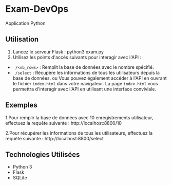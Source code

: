 # Exam-DevOps
Application Python

## Utilisation
1. Lancez le serveur Flask :
   python3 exam.py
2. Utilisez les points d'accès suivants pour interagir avec l'API :
- ` /<nb_rows>` : Remplit la base de données avec le nombre spécifié.
- ` /select` : Récupère les informations de tous les utilisateurs depuis la base de données.
  ou
  Vous pouvez également accéder à l'API en ouvrant le fichier `index.html` dans votre navigateur. La page `index.html` vous permettra 
  d'interagir avec l'API en utilisant une interface conviviale.



## Exemples
1.Pour remplir la base de données avec 10 enregistrements utilisateur, effectuez la requête suivante : http://localhost:8800/10

2.Pour récupérer les informations de tous les utilisateurs, effectuez la requête suivante : http://localhost:8800/select


## Technologies Utilisées
- Python 3
- Flask
- SQLite




